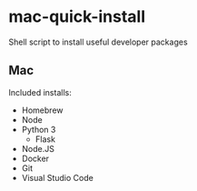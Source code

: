# mac-quick-install
Shell script to install useful developer packages

## Mac
Included installs:
- Homebrew
- Node
- Python 3
  - Flask
- Node.JS
- Docker
- Git
- Visual Studio Code